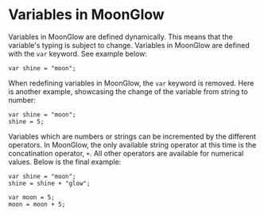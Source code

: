<!-- variable.md -->

# Variables in MoonGlow

Variables in MoonGlow are defined dynamically. This means that the variable's typing is subject to change. Variables in MoonGlow are defined with the `var` keyword. See example below:

```MoonGlow
var shine = "moon";
```

When redefining variables in MoonGlow, the `var` keyword is removed. Here is another example, showcasing the change of the variable from string to number:

```MoonGlow
var shine = "moon";
shine = 5;
```

Variables which are numbers or strings can be incremented by the different operators. In MoonGlow, the only available string operator at this time is the concatination operator, `+`. All other operators are available for numerical values. Below is the final example:

```MoonGlow
var shine = "moon";
shine = shine + "glow";

var moon = 5;
moon = moon + 5;
```
